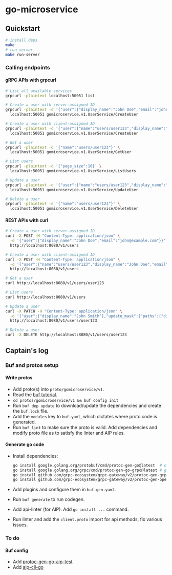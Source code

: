 # go-microservice

## Quickstart

```bash
# install deps
make
# run server
make run-server
```

### Calling endpoints

#### gRPC APIs with grpcurl

```bash
# List all available services
grpcurl -plaintext localhost:50051 list

# Create a user with server-assigned ID
grpcurl -plaintext -d '{"user":{"display_name":"John Doe","email":"john@example.com"}}' \
  localhost:50051 gomicroservice.v1.UserService/CreateUser

# Create a user with client-assigned ID
grpcurl -plaintext -d '{"user":{"name":"users/user123","display_name":"John Doe","email":"john@example.com"}}' \
  localhost:50051 gomicroservice.v1.UserService/CreateUser

# Get a user
grpcurl -plaintext -d '{"name":"users/user123"}' \
  localhost:50051 gomicroservice.v1.UserService/GetUser

# List users
grpcurl -plaintext -d '{"page_size":10}' \
  localhost:50051 gomicroservice.v1.UserService/ListUsers

# Update a user
grpcurl -plaintext -d '{"user":{"name":"users/user123","display_name":"John Smith"}}' \
  localhost:50051 gomicroservice.v1.UserService/UpdateUser

# Delete a user
grpcurl -plaintext -d '{"name":"users/user123"}' \
  localhost:50051 gomicroservice.v1.UserService/DeleteUser
```

#### REST APIs with curl

```bash
# Create a user with server-assigned ID
curl -X POST -H "Content-Type: application/json" \
  -d '{"user":{"display_name":"John Doe","email":"john@example.com"}}' \
  http://localhost:8080/v1/users

# Create a user with client-assigned ID
curl -X POST -H "Content-Type: application/json" \
  -d '{"user":{"name":"users/user123","display_name":"John Doe","email":"john@example.com"}}' \
  http://localhost:8080/v1/users

# Get a user
curl http://localhost:8080/v1/users/user123

# List users
curl http://localhost:8080/v1/users

# Update a user
curl -X PATCH -H "Content-Type: application/json" \
  -d '{"user":{"display_name":"John Smith"},"update_mask":{"paths":["display_name"]}}' \
  http://localhost:8080/v1/users/user123

# Delete a user
curl -X DELETE http://localhost:8080/v1/users/user123
```

## Captain's log

### Buf and protos setup

#### Write protos

- Add proto(s) into `proto/gomicroservice/v1`.
- Read the
  [buf tutorial](https://buf.build/docs/tutorials/getting-started-with-buf-cli#update-directory-path-and-build-module).
- `cd protos/gomicroservice/v1 && buf config init`
- Run `buf dep update` to download/update the dependencies and create the
  `buf.lock` file.
- Add the `modules` key to `buf.yaml`, which dictates where proto code is
  generated.
- Run `buf lint` to make sure the proto is valid. Add dependencies and modify
  proto file as to satisfy the linter and AIP rules.

#### Generate go code

- Install dependencies:

  ```bash
  go install google.golang.org/protobuf/cmd/protoc-gen-go@latest  # non-gRPC go code
  go install google.golang.org/grpc/cmd/protoc-gen-go-grpc@latest # gRPC go code
  go install github.com/grpc-ecosystem/grpc-gateway/v2/protoc-gen-grpc-gateway@latest
  go install github.com/grpc-ecosystem/grpc-gateway/v2/protoc-gen-openapiv2@latest
  ```

- Add plugins and configure them in `buf.gen.yaml`.
- Run `buf generate` to run codegen.
- Add api-linter (for AIP). Add `go install ...` command.
- Run linter and add the `client.proto` import for api methods, fix various
  issues.

### To do

#### Buf config

- Add
  [protoc-gen-go-aip-test](https://github.com/einride/protoc-gen-go-aip-test)
- Add [aip-cli-go](https://github.com/einride/aip-cli-go)
